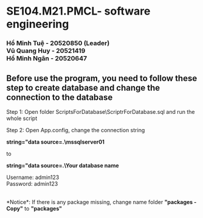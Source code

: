 <head>
<h1>
SE104.M21.PMCL- software engineering
</h1>
<h3>
Hồ Minh Tuệ - 20520850 (Leader)
<br>
Vũ Quang Huy - 20521419
<br>
Hồ Minh Ngân - 20520647
</h3>
</head>
<body>
<h2>
Before use the program, you need to follow these step to create database and change the connection to the database

</h2>
<div>
Step 1: Open folder ScriptsForDatabase\ScriptrForDatabase.sql and run the whole script

Step 2: Open App.config, change the connection string

<b>string=&quot;data source=.\mssqlserver01</b>

to

<b> string=&quot;data source=.\Your database name </b>

Username: admin123
<br>
Password: admin123

<br>
*Notice*: If there is any package missing, change name folder <b>"packages - Copy"</b> to <b>"packages"</b>
</div>

</body>
